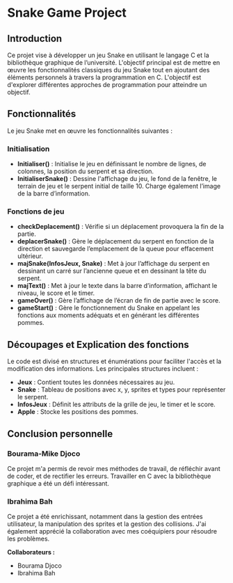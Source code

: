 # Snake Game Project

## Introduction
Ce projet vise à développer un jeu Snake en utilisant le langage C et la bibliothèque graphique de l’université. L'objectif principal est de mettre en œuvre les fonctionnalités classiques du jeu Snake tout en ajoutant des éléments personnels à travers la programmation en C. L'objectif est d'explorer différentes approches de programmation pour atteindre un objectif.

## Fonctionnalités
Le jeu Snake met en œuvre les fonctionnalités suivantes :

### Initialisation
- **Initialiser()** : Initialise le jeu en définissant le nombre de lignes, de colonnes, la position du serpent et sa direction.
- **InitialiserSnake()** : Dessine l'affichage du jeu, le fond de la fenêtre, le terrain de jeu et le serpent initial de taille 10. Charge également l’image de la barre d’information.

### Fonctions de jeu
- **checkDeplacement()** : Vérifie si un déplacement provoquera la fin de la partie.
- **deplacerSnake()** : Gère le déplacement du serpent en fonction de la direction et sauvegarde l’emplacement de la queue pour effacement ultérieur.
- **majSnake(InfosJeux, Snake)** : Met à jour l’affichage du serpent en dessinant un carré sur l’ancienne queue et en dessinant la tête du serpent.
- **majText()** : Met à jour le texte dans la barre d’information, affichant le niveau, le score et le timer.
- **gameOver()** : Gère l’affichage de l’écran de fin de partie avec le score.
- **gameStart()** : Gère le fonctionnement du Snake en appelant les fonctions aux moments adéquats et en générant les différentes pommes.

## Découpages et Explication des fonctions
Le code est divisé en structures et énumérations pour faciliter l'accès et la modification des informations. Les principales structures incluent :
- **Jeux** : Contient toutes les données nécessaires au jeu.
- **Snake** : Tableau de positions avec x, y, sprites et types pour représenter le serpent.
- **InfosJeux** : Définit les attributs de la grille de jeu, le timer et le score.
- **Apple** : Stocke les positions des pommes.

## Conclusion personnelle
### Bourama-Mike Djoco
Ce projet m'a permis de revoir mes méthodes de travail, de réfléchir avant de coder, et de rectifier les erreurs. Travailler en C avec la bibliothèque graphique a été un défi intéressant.

### Ibrahima Bah
Ce projet a été enrichissant, notamment dans la gestion des entrées utilisateur, la manipulation des sprites et la gestion des collisions. J'ai également apprécié la collaboration avec mes coéquipiers pour résoudre les problèmes.

**Collaborateurs :**  
- Bourama Djoco  
- Ibrahima Bah